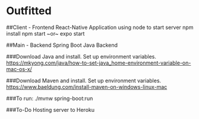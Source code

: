 # Outfitted

##Client - Frontend
React-Native Application using node to start server
npm install
npm start ~or~ expo start

##Main - Backend
Spring Boot Java Backend

###Download Java and install. Set up environment variables.
https://mkyong.com/java/how-to-set-java_home-environment-variable-on-mac-os-x/

###Download Maven and install. Set up environment variables.
https://www.baeldung.com/install-maven-on-windows-linux-mac

###To run:
./mvnw spring-boot:run

###To-Do
Hosting server to Heroku
